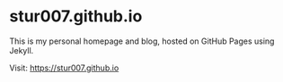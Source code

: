 # stur007.github.io

This is my personal homepage and blog, hosted on GitHub Pages using Jekyll.

Visit: https://stur007.github.io
